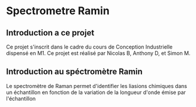 # Spectrometre Ramin

## Introduction a ce projet
Ce projet s'inscrit dans le cadre du cours de Conception Industrielle dispensé en M1.
Ce projet est réalisé par Nicolas B, Anthony D, et Simon M.

## Introduction au spéctromètre Ramin

Le spectromètre de Raman permet d'identifier les liasions chimiques dans un échantillon en fonction de la variation de la longueur d'onde émise par l'échantillon

